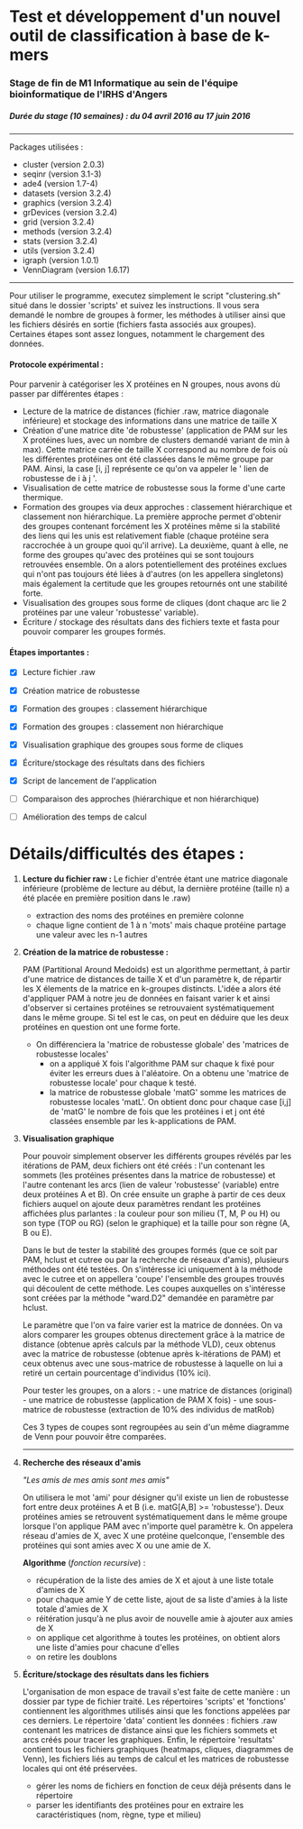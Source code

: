 # **Test et développement d'un nouvel outil de classification à base de k-mers**
### Stage de fin de M1 Informatique au sein de l'équipe bioinformatique de l'IRHS d'Angers
##### Durée du stage (10 semaines) : _du 04 avril 2016 au 17 juin 2016_

---
Packages utilisées :
+  cluster (version 2.0.3)
+  seqinr (version 3.1-3)
+  ade4 (version 1.7-4)
+  datasets (version 3.2.4)
+  graphics (version 3.2.4)
+  grDevices (version 3.2.4)
+  grid (version 3.2.4)
+  methods (version 3.2.4)
+  stats (version 3.2.4)
+  utils (version 3.2.4)
+  igraph (version 1.0.1)
+  VennDiagram (version 1.6.17)

---

Pour utiliser le programme, executez simplement le script "clustering.sh" situé dans le dossier 'scripts' et suivez les instructions. Il vous sera demandé le nombre de groupes à former, les méthodes à utiliser ainsi que les fichiers désirés en sortie (fichiers fasta associés aux groupes).
Certaines étapes sont assez longues, notamment le chargement des données.


#### **Protocole expérimental :**

Pour parvenir à catégoriser les X protéines en N groupes, nous avons dù passer par différentes étapes :
- Lecture de la matrice de distances (fichier .raw, matrice diagonale inférieure) et stockage des informations dans une matrice de taille X
- Création d'une matrice dite 'de robustesse' (application de PAM sur les X protéines lues, avec un nombre de clusters demandé variant de min à max). Cette matrice carrée de taille X correspond au nombre de fois où les différentes protéines ont été classées dans le même groupe par PAM. Ainsi, la case [i, j] représente ce qu'on va appeler le ' lien de robustesse de i à j '.
- Visualisation de cette matrice de robustesse sous la forme d'une carte thermique.
- Formation des groupes via deux approches : classement hiérarchique et classement non hiérarchique. La première approche permet d'obtenir des groupes contenant forcément les X protéines même si la stabilité des liens qui les unis est relativement fiable (chaque protéine sera raccrochée à un groupe quoi qu'il arrive). La deuxième, quant à elle, ne forme des groupes qu'avec des protéines qui se sont toujours retrouvées ensemble. On a alors potentiellement des protéines exclues qui n'ont pas toujours été liées à d'autres (on les appellera singletons) mais également la certitude que les groupes retournés ont une stabilité forte.
- Visualisation des groupes sous forme de cliques (dont chaque arc lie 2 protéines par une valeur 'robustesse' variable).
- Écriture / stockage des résultats dans des fichiers texte et fasta pour pouvoir comparer les groupes formés.

#### Étapes importantes :
- [x] Lecture fichier .raw
- [x] Création matrice de robustesse
- [x] Formation des groupes : classement hiérarchique
- [x] Formation des groupes : classement non hiérarchique
- [x] Visualisation graphique des groupes sous forme de cliques
- [x] Écriture/stockage des résultats dans des fichiers
- [x] Script de lancement de l'application
- [ ] Comparaison des approches (hiérarchique et non hiérarchique)
- [ ] Amélioration des temps de calcul


Détails/difficultés des étapes :
=================================
1. **Lecture du fichier raw :**
	Le fichier d'entrée étant une matrice diagonale inférieure (problème de lecture au début, la dernière protéine (taille n) a été placée en première position dans le .raw)
	- extraction des noms des protéines en première colonne
	- chaque ligne contient de 1 à n 'mots' mais chaque protéine partage une valeur avec les n-1 autres

2. **Création de la matrice de robustesse :**
    
	PAM (Partitional Around Medoids) est un algorithme permettant, à partir d'une matrice de distances de taille X et d'un paramètre k, de répartir les X élements de la matrice en k-groupes distincts. L'idée a alors été d'appliquer PAM à notre jeu de données en faisant varier k et ainsi d'observer si certaines protéines se retrouvaient systématiquement dans le même groupe. Si tel est le cas, on peut en déduire que les deux protéines en question ont une forme forte.

	- On différenciera la 'matrice de robustesse globale' des 'matrices de robustesse locales'
		- on a appliqué X fois l'algorithme PAM sur chaque k fixé pour éviter les erreurs dues à l'aléatoire. On a obtenu une 'matrice de robustesse locale' pour chaque k testé.
		- la matrice de robustesse globale 'matG' somme les matrices de robustesse locales 'matL'. On obtient donc pour chaque case [i,j] de 'matG' le nombre de fois que les protéines i et j ont été classées ensemble par les k-applications de PAM.

3. **Visualisation graphique**

	Pour pouvoir simplement observer les différents groupes révélés par les itérations de PAM, deux fichiers ont été créés : l'un contenant les sommets (les protéines présentes dans la matrice de robustesse) et l'autre contenant les arcs (lien de valeur 'robustesse' (variable) entre deux protéines A et B). On crée ensuite un graphe à partir de ces deux fichiers auquel on ajoute deux paramètres rendant les protéines affichées plus parlantes : la couleur pour son milieu (T, M, P ou H) ou son type (TOP ou RG) (selon le graphique) et la taille pour son règne (A, B ou E).

	Dans le but de tester la stabilité des groupes formés (que ce soit par PAM, hclust et cutree ou par la recherche de réseaux d'amis), plusieurs méthodes ont été testées. On s'intéresse ici uniquement à la méthode avec le cutree et on appellera 'coupe' l'ensemble des groupes trouvés qui découlent de cette méthode. Les coupes auxquelles on s'intéresse sont créées par la méthode "ward.D2" demandée en paramètre par hclust.
	
	Le paramètre que l'on va faire varier est la matrice de données. On va alors comparer les groupes obtenus directement grâce à la matrice de distance (obtenue après calculs par la méthode VLD), ceux obtenus avec la matrice de robustesse (obtenue après k-itérations de PAM) et ceux obtenus avec une sous-matrice de robustesse à laquelle on lui a retiré un certain pourcentage d'individus (10% ici).
	
	Pour tester les groupes, on a alors :
    		- une matrice de distances (original)
		- une matrice de robustesse (application de PAM X fois)
		- une sous-matrice de robustesse (extraction de 10% des individus de matRob)

	Ces 3 types de coupes sont regroupées au sein d'un même diagramme de Venn pour pouvoir être comparées.

	---

4. **Recherche des réseaux d'amis**

	*"Les amis de mes amis sont mes amis"*

	On utilisera le mot 'ami' pour désigner qu'il existe un lien de robustesse fort entre deux protéines A et B (i.e. matG[A,B] >= 'robustesse'). Deux protéines amies se retrouvent systématiquement dans le même groupe lorsque l'on applique PAM avec n'importe quel paramètre k.
	On appelera réseau d'amies de X, avec X une protéine quelconque, l'ensemble des protéines qui sont amies avec X ou une amie de X.
	
	**Algorithme** (*fonction recursive*) :
	
	- récupération de la liste des amies de X et ajout à une liste totale d'amies de X
	- pour chaque amie Y de cette liste, ajout de sa liste d'amies à la liste totale d'amies de X
	- réitération jusqu'à ne plus avoir de nouvelle amie à ajouter aux amies de X
	- on applique cet algorithme à toutes les protéines, on obtient alors une liste d'amies pour chacune d'elles
	- on retire les doublons
	
5. **Écriture/stockage des résultats dans les fichiers**

	L'organisation de mon espace de travail s'est faite de cette manière : un dossier par type de fichier traité. Les répertoires 'scripts' et 'fonctions' contiennent les algorithmes utilisés ainsi que les fonctions appelées par ces derniers. Le répertoire 'data' contient les données : fichiers .raw contenant les matrices de distance ainsi que les fichiers sommets et arcs créés pour tracer les graphiques. Enfin, le répertoire 'resultats' contient tous les fichiers graphiques (heatmaps, cliques, diagrammes de Venn), les fichiers liés au temps de calcul et les matrices de robustesse locales qui ont été préservées.
	
	- gérer les noms de fichiers en fonction de ceux déjà présents dans le répertoire
	- parser les identifiants des protéines pour en extraire les caractéristiques (nom, règne, type et milieu)

